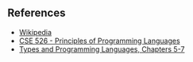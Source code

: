 ## References

- [Wikipedia](https://en.wikipedia.org/wiki/Lambda_calculus)
- [CSE 526 - Principles of Programming Languages](http://www3.cs.stonybrook.edu/~cram/cse526/Spring14/Lectures/untyped-lambda-handout.pdf)
- [Types and Programming Languages, Chapters 5-7](http://www.cis.upenn.edu/~bcpierce/tapl/)
